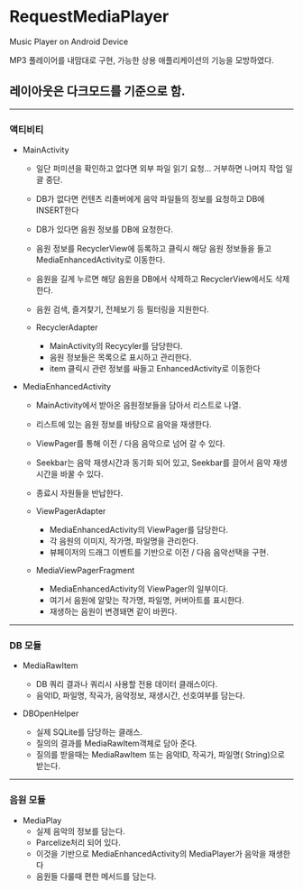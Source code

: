 # RequestMediaPlayer
Music Player on Android Device

MP3 풀레이어를 내맘대로 구현, 가능한 상용 애플리케이션의 기능을 모방하였다.
## 레이아웃은 다크모드를 기준으로 함.

<hr>

### 액티비티
- MainActivity
  - 일단 퍼미션을 확인하고 없다면 외부 파일 읽기 요청... 거부하면 나머지 작업 일괄 중단.
  - DB가 없다면 컨텐츠 리졸버에게 음악 파일들의 정보를 요청하고 DB에 INSERT한다
  - DB가 있다면 음원 정보를 DB에 요청한다.
  - 음원 정보를 RecyclerView에 등록하고 클릭시 해당 음원 정보들을 들고 MediaEnhancedActivity로 이동한다.
  - 음원을 길게 누르면 해당 음원을 DB에서 삭제하고 RecyclerView에서도 삭제한다.
  - 음원 검색, 즐겨찾기, 전체보기 등 필터링을 지원한다.

  - RecyclerAdapter
    - MainActivity의 Recycyler를 담당한다.
    - 음원 정보들은 목록으로 표시하고 관리한다.
    - item 클릭시 관련 정보를 싸들고 EnhancedActivity로 이동한다

- MediaEnhancedActivity
  - MainActivity에서 받아온 음원정보들을 담아서 리스트로 나열.
  - 리스트에 있는 음원 정보를 바탕으로 음악을 재생한다.
  - ViewPager를 통해 이전 / 다음 음악으로 넘어 갈 수 있다.
  - Seekbar는 음악 재생시간과 동기화 되어 있고, Seekbar를 끌어서 음악 재생시간을 바꿀 수 있다.
  - 종료시 자원들을 반납한다.

  - ViewPagerAdapter
    - MediaEnhancedActivity의 ViewPager를 담당한다.
    - 각 음원의 이미지, 작가명, 파일명을 관리한다.
    - 뷰페이저의 드래그 이벤트를 기반으로 이전 / 다음 음악선택을 구현.

  - MediaViewPagerFragment
    - MediaEnhancedActivity의 ViewPager의 일부이다.
    - 여기서 음원에 알맞는 작가명, 파일명, 커버아트를 표시한다.
    - 재생하는 음원이 변경돼면 같이 바뀐다.
  
<hr>

### DB 모듈
 
- MediaRawItem
  - DB 쿼리 결과나 쿼리시 사용할 전용 데이터 클래스이다.
  - 음악ID, 파일명, 작곡가, 음악정보, 재생시간, 선호여부를 담는다.

- DBOpenHelper
  - 실제 SQLite를 담당하는 클래스.
  - 질의의 결과를 MediaRawItem객체로 담아 준다.
  - 질의를 받을때는 MediaRawItem 또는 음악ID, 작곡가, 파일명( String)으로 받는다.

<hr>

### 음원 모듈
  - MediaPlay
    - 실제 음악의 정보를 담는다.
    - Parcelize처리 되어 있다.
    - 이것을 기반으로 MediaEnhancedActivity의 MediaPlayer가 음악을 재생한다
    - 음원들 다룰때 편한 메서드를 담는다.

